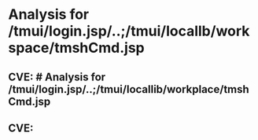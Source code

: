 # Analysis for /tmui/login.jsp/..;/tmui/locallb/workspace/tmshCmd.jsp
## CVE: # Analysis for /tmui/login.jsp/..;/tmui/locallib/workplace/tmshCmd.jsp
## CVE: 